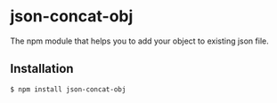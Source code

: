 # json-concat-obj
The npm module that helps you to add your object to existing json file.

## Installation

```bash
$ npm install json-concat-obj
```